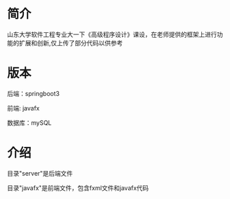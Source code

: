 # 简介
山东大学软件工程专业大一下《高级程序设计》课设，在老师提供的框架上进行功能的扩展和创新,仅上传了部分代码以供参考

# 版本

后端：springboot3

前端: javafx

数据库：mySQL

# 介绍

目录"server"是后端文件

目录"javafx"是前端文件，包含fxml文件和javafx代码
